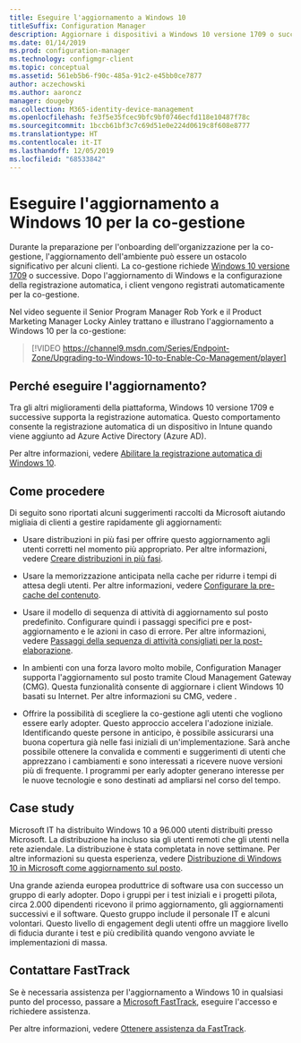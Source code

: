 ```yaml
---
title: Eseguire l'aggiornamento a Windows 10
titleSuffix: Configuration Manager
description: Aggiornare i dispositivi a Windows 10 versione 1709 o successive, ovvero le versioni richieste per la co-gestione
ms.date: 01/14/2019
ms.prod: configuration-manager
ms.technology: configmgr-client
ms.topic: conceptual
ms.assetid: 561eb5b6-f90c-485a-91c2-e45bb0ce7877
author: aczechowski
ms.author: aaroncz
manager: dougeby
ms.collection: M365-identity-device-management
ms.openlocfilehash: fe3f5e35fcec9bfc9bf0746ecfd118e10487f78c
ms.sourcegitcommit: 1bccb61bf3c7c69d51e0e224d0619c8f608e8777
ms.translationtype: HT
ms.contentlocale: it-IT
ms.lasthandoff: 12/05/2019
ms.locfileid: "68533842"
---
```

# <a name="upgrade-windows-10-for-co-management"></a>Eseguire l'aggiornamento a Windows 10 per la co-gestione

Durante la preparazione per l'onboarding dell'organizzazione per la co-gestione, l'aggiornamento dell'ambiente può essere un ostacolo significativo per alcuni clienti. La co-gestione richiede [Windows 10 versione 1709](https://docs.microsoft.com/windows/whats-new/whats-new-windows-10-version-1709) o successive. Dopo l'aggiornamento di Windows e la configurazione della registrazione automatica, i client vengono registrati automaticamente per la co-gestione.

Nel video seguente il Senior Program Manager Rob York e il Product Marketing Manager Locky Ainley trattano e illustrano l'aggiornamento a Windows 10 per la co-gestione:

> [!VIDEO https://channel9.msdn.com/Series/Endpoint-Zone/Upgrading-to-Windows-10-to-Enable-Co-Management/player]



## <a name="why-upgrade"></a>Perché eseguire l'aggiornamento?

Tra gli altri miglioramenti della piattaforma, Windows 10 versione 1709 e successive supporta la registrazione automatica. Questo comportamento consente la registrazione automatica di un dispositivo in Intune quando viene aggiunto ad Azure Active Directory (Azure AD). 

Per altre informazioni, vedere [Abilitare la registrazione automatica di Windows 10](https://docs.microsoft.com/intune/windows-enroll#enable-windows-10-automatic-enrollment).


## <a name="how-to-do-it"></a>Come procedere

Di seguito sono riportati alcuni suggerimenti raccolti da Microsoft aiutando migliaia di clienti a gestire rapidamente gli aggiornamenti:

- Usare distribuzioni in più fasi per offrire questo aggiornamento agli utenti corretti nel momento più appropriato. Per altre informazioni, vedere [Creare distribuzioni in più fasi](/sccm/osd/deploy-use/create-phased-deployment-for-task-sequence).  

- Usare la memorizzazione anticipata nella cache per ridurre i tempi di attesa degli utenti. Per altre informazioni, vedere [Configurare la pre-cache del contenuto](/sccm/osd/deploy-use/configure-precache-content).  

- Usare il modello di sequenza di attività di aggiornamento sul posto predefinito. Configurare quindi i passaggi specifici pre e post-aggiornamento e le azioni in caso di errore. Per altre informazioni, vedere [Passaggi della sequenza di attività consigliati per la post-elaborazione](/sccm/osd/deploy-use/create-a-task-sequence-to-upgrade-an-operating-system#recommended-task-sequence-steps-for-post-processing).  

- In ambienti con una forza lavoro molto mobile, Configuration Manager supporta l'aggiornamento sul posto tramite Cloud Management Gateway (CMG). Questa funzionalità consente di aggiornare i client Windows 10 basati su Internet. Per altre informazioni su CMG, vedere [](/sccm/core/clients/manage/cmg/plan-cloud-management-gateway).  

- Offrire la possibilità di scegliere la co-gestione agli utenti che vogliono essere early adopter. Questo approccio accelera l'adozione iniziale. Identificando queste persone in anticipo, è possibile assicurarsi una buona copertura già nelle fasi iniziali di un'implementazione. Sarà anche possibile ottenere la convalida e commenti e suggerimenti di utenti che apprezzano i cambiamenti e sono interessati a ricevere nuove versioni più di frequente. I programmi per early adopter generano interesse per le nuove tecnologie e sono destinati ad ampliarsi nel corso del tempo.  


## <a name="case-studies"></a>Case study

Microsoft IT ha distribuito Windows 10 a 96.000 utenti distribuiti presso Microsoft. La distribuzione ha incluso sia gli utenti remoti che gli utenti nella rete aziendale. La distribuzione è stata completata in nove settimane. Per altre informazioni su questa esperienza, vedere [Distribuzione di Windows 10 in Microsoft come aggiornamento sul posto](https://www.microsoft.com/itshowcase/deploying-windows-10-at-microsoft-as-an-in-place-upgrade).  

Una grande azienda europea produttrice di software usa con successo un gruppo di early adopter. Dopo i gruppi per i test iniziali e i progetti pilota, circa 2.000 dipendenti ricevono il primo aggiornamento, gli aggiornamenti successivi e il software. Questo gruppo include il personale IT e alcuni volontari. Questo livello di engagement degli utenti offre un maggiore livello di fiducia durante i test e più credibilità quando vengono avviate le implementazioni di massa.



## <a name="contact-fasttrack"></a>Contattare FastTrack

Se è necessaria assistenza per l'aggiornamento a Windows 10 in qualsiasi punto del processo, passare a [Microsoft FastTrack](https://Microsoft.com/FastTrack/), eseguire l'accesso e richiedere assistenza. 

Per altre informazioni, vedere [Ottenere assistenza da FastTrack](/sccm/comanage/quickstart-fasttrack). 

